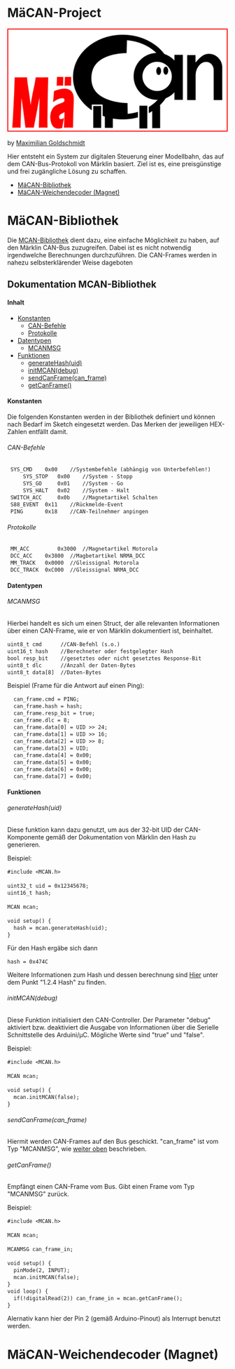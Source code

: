 # MäCAN-Project

![MäCAN](images/mäcan-logo.png)

by [Maximilian Goldschmidt](mailto:maxigoldschmidt@gmail.com)

Hier entsteht ein System zur digitalen Steuerung einer Modellbahn, das auf dem CAN-Bus-Protokoll von Märklin basiert. Ziel ist es, eine preisgünstige und frei zugängliche Lösung zu schaffen.

* [MäCAN-Bibliothek](#mäcan-bibliothek)
* [MäCAN-Weichendecoder (Magnet)](#mäcan-weichendecodermagnet)

# MäCAN-Bibliothek

Die [MCAN-Bibliothek](MCAN/) dient dazu, eine einfache Möglichkeit zu haben, auf den Märklin CAN-Bus zuzugreifen. Dabei ist es nicht notwendig irgendwelche Berechnungen durchzuführen. Die CAN-Frames werden in nahezu selbsterklärender Weise dageboten


## Dokumentation MCAN-Bibliothek

#### Inhalt

* [Konstanten](#konstanten)
  * [CAN-Befehle](#can-befehle)
  * [Protokolle](#protokolle)
* [Datentypen](#datentypen)
  * [MCANMSG](#mcanmsg)
* [Funktionen](#funktionen)
  * [generateHash(uid)](#generatehashuid)
  * [initMCAN(debug)](#initmcandebug)
  * [sendCanFrame(can_frame)](#sendcanframecan_frame)
  * [getCanFrame()](#getcanframe)

#### Konstanten

Die folgenden Konstanten werden in der Bibliothek definiert und können nach Bedarf im Sketch eingesetzt werden. Das Merken der jeweiligen HEX-Zahlen entfällt damit.

###### CAN-Befehle
````
 SYS_CMD	0x00 	//Systembefehle (abhängig von Unterbefehlen!)
 	 SYS_STOP 	0x00 	//System - Stopp
 	 SYS_GO		0x01	//System - Go
 	 SYS_HALT	0x02	//System - Halt
 SWITCH_ACC 	0x0b	//Magnetartikel Schalten
 S88_EVENT	0x11	//Rückmelde-Event
 PING 		0x18	//CAN-Teilnehmer anpingen
````

###### Protokolle
````
 MM_ACC 		0x3000	//Magnetartikel Motorola
 DCC_ACC 	0x3800	//Magbetartikel NRMA_DCC
 MM_TRACK 	0x0000	//Gleissignal Motorola
 DCC_TRACK 	0xC000	//Gleissignal NRMA_DCC
````

#### Datentypen

###### MCANMSG

Hierbei handelt es sich um einen Struct, der alle relevanten Informationen über einen CAN-Frame, wie er von Märklin dokumentiert ist, beinhaltet.
````
uint8_t cmd      //CAN-Befehl (s.o.)
uint16_t hash    //Berechneter oder festgelegter Hash
bool resp_bit    //gesetztes oder nicht gesetztes Response-Bit
uint8_t dlc      //Anzahl der Daten-Bytes
uint8_t data[8]  //Daten-Bytes
````
Beispiel (Frame für die Antwort auf einen Ping):
````
  can_frame.cmd = PING;
  can_frame.hash = hash;
  can_frame.resp_bit = true;
  can_frame.dlc = 8;
  can_frame.data[0] = UID >> 24;
  can_frame.data[1] = UID >> 16;
  can_frame.data[2] = UID >> 8;
  can_frame.data[3] = UID;
  can_frame.data[4] = 0x00;
  can_frame.data[5] = 0x00;
  can_frame.data[6] = 0x00;
  can_frame.data[7] = 0x00;
````

#### Funktionen

###### generateHash(uid)

Diese funktion kann dazu genutzt, um aus der 32-bit UID der CAN-Komponente gemäß der Dokumentation von Märklin den Hash zu generieren.

Beispiel:
```
#include <MCAN.h>

uint32_t uid = 0x12345678;
uint16_t hash;

MCAN mcan;

void setup() {
  hash = mcan.generateHash(uid);
}
````

Für den Hash ergäbe sich dann 
````
hash = 0x474C
````
Weitere Informationen zum Hash und dessen berechnung sind [Hier](http://medienpdb.maerklin.de/digital22008/files/cs2CAN-Protokoll-2_0.pdf) unter dem Punkt "1.2.4 Hash" zu finden.

###### initMCAN(debug)

Diese Funktion initialisiert den CAN-Controller.
Der Parameter "debug" aktiviert bzw. deaktiviert die Ausgabe von Informationen über die Serielle Schnittstelle des Arduini/µC. Mögliche Werte sind "true" und "false".

Beispiel:
````
#include <MCAN.h>

MCAN mcan;

void setup() {
  mcan.initMCAN(false);
}
````

###### sendCanFrame(can_frame)

Hiermit werden CAN-Frames auf den Bus geschickt. "can_frame" ist vom Typ "MCANMSG", wie [weiter oben](#mcanmsg) beschrieben.

###### getCanFrame()

Empfängt einen CAN-Frame vom Bus. Gibt einen Frame vom Typ "MCANMSG" zurück.

Beispiel:
````
#include <MCAN.h>

MCAN mcan;

MCANMSG can_frame_in;

void setup() {
  pinMode(2, INPUT);
  mcan.initMCAN(false);
}
void loop() {
  if(!digitalRead(2)) can_frame_in = mcan.getCanFrame();
}
````
Alernativ kann hier der Pin 2 (gemäß Arduino-Pinout) als Interrupt benutzt werden.


# MäCAN-Weichendecoder (Magnet)

